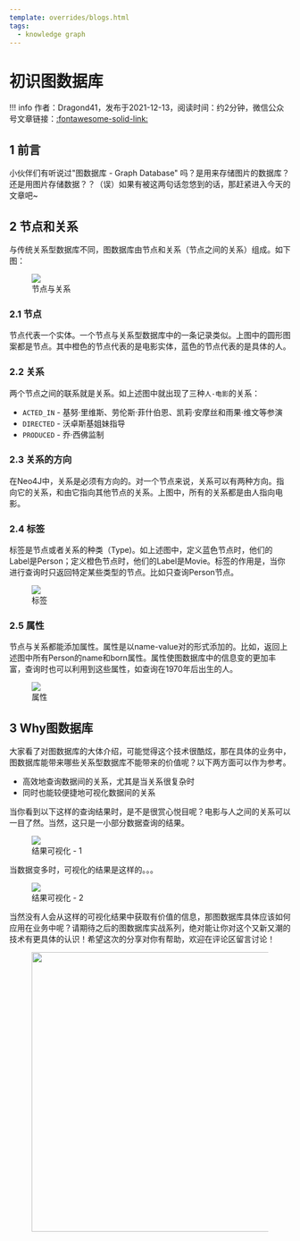 ```yaml
---
template: overrides/blogs.html
tags:
  - knowledge graph
---
```


# 初识图数据库

!!! info
    作者：Dragond41，发布于2021-12-13，阅读时间：约2分钟，微信公众号文章链接：[:fontawesome-solid-link:](https://mp.weixin.qq.com/s?__biz=MzI4Mjk3NzgxOQ==&mid=2247485112&idx=1&sn=efd4f9b472a3d58378407bb6fad46a2f&chksm=eb90f5ccdce77cda0285d53331834a787364d4458a3588173c9fe8ef6953499362bd64f7c918&token=1650861834&lang=zh_CN#rd)

## 1 前言

小伙伴们有听说过"图数据库 - Graph Database" 吗？是用来存储图片的数据库？还是用图片存储数据？？（误）如果有被这两句话忽悠到的话，那赶紧进入今天的文章吧~

## 2 节点和关系

与传统关系型数据库不同，图数据库由节点和关系（节点之间的关系）组成。如下图：

<figure>
  <img src="https://cdn.jsdelivr.net/gh/BulletTech2021/Pics/img/1_V1.png"  />
  <figcaption>节点与关系</figcaption>
</figure>


### 2.1 节点

节点代表一个实体。一个节点与关系型数据库中的一条记录类似。上图中的圆形图案都是节点。其中橙色的节点代表的是电影实体，蓝色的节点代表的是具体的人。

### 2.2 关系

两个节点之间的联系就是关系。如上述图中就出现了三种`人-电影`的关系：

- `ACTED_IN` - 基努·里维斯、劳伦斯·菲什伯恩、凯莉·安摩丝和雨果·维文等参演
- `DIRECTED` - 沃卓斯基姐妹指导
- `PRODUCED` - 乔·西佛监制

### 2.3 关系的方向

在Neo4J中，关系是必须有方向的。对一个节点来说，关系可以有两种方向。指向它的关系，和由它指向其他节点的关系。上图中，所有的关系都是由人指向电影。

### 2.4 标签

标签是节点或者关系的种类（Type)。如上述图中，定义蓝色节点时，他们的Label是Person；定义橙色节点时，他们的Label是Movie。标签的作用是，当你进行查询时只返回特定某些类型的节点。比如只查询Person节点。

<figure>
  <img src="https://cdn.jsdelivr.net/gh/BulletTech2021/Pics/img/1_V2.png"  />
  <figcaption>标签</figcaption>
</figure>

### 2.5 属性

节点与关系都能添加属性。属性是以name-value对的形式添加的。比如，返回上述图中所有Person的name和born属性。属性使图数据库中的信息变的更加丰富，查询时也可以利用到这些属性，如查询在1970年后出生的人。

<figure>
  <img src="https://cdn.jsdelivr.net/gh/BulletTech2021/Pics/img/1_V3.png"  />
  <figcaption>属性</figcaption>
</figure>

## 3 Why图数据库

大家看了对图数据库的大体介绍，可能觉得这个技术很酷炫，那在具体的业务中，图数据库能带来哪些关系型数据库不能带来的价值呢？以下两方面可以作为参考。

- 高效地查询数据间的关系，尤其是当关系很复杂时
- 同时也能较便捷地可视化数据间的关系

当你看到以下这样的查询结果时，是不是很赏心悦目呢？电影与人之间的关系可以一目了然。当然，这只是一小部分数据查询的结果。

<figure>
  <img src="https://cdn.jsdelivr.net/gh/BulletTech2021/Pics/img/1_V4.png"  />
  <figcaption>结果可视化 - 1</figcaption>
</figure>

当数据变多时，可视化的结果是这样的。。。

<figure>
  <img src="https://cdn.jsdelivr.net/gh/BulletTech2021/Pics/img/1_V5.png"  />
  <figcaption>结果可视化 - 2</figcaption>
</figure>

当然没有人会从这样的可视化结果中获取有价值的信息，那图数据库具体应该如何应用在业务中呢？请期待之后的图数据库实战系列，绝对能让你对这个又新又潮的技术有更具体的认识！希望这次的分享对你有帮助，欢迎在评论区留言讨论！

<figure>
  <img src="https://cdn.jsdelivr.net/gh/BulletTech2021/Pics/2021-6-14/1623639526512-1080P%20(Full%20HD)%20-%20Tail%20Pic.png" width="500" />
</figure>
